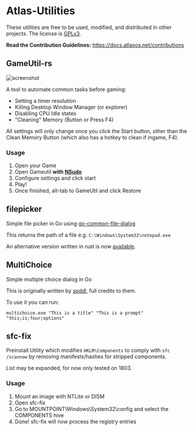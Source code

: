 # Atlas-Utilities

These utilities are free to be used, modified, and distributed in other projects. The license is [GPLv3](https://github.com/Atlas-OS/Atlas-Utilities/blob/main/LICENSE).

**Read the Contribution Guidelines:** https://docs.atlasos.net/contributions

## GameUtil-rs
![screenshot](/img/gameutil-rs.png)

A tool to automate common tasks before gaming:
  - Setting a timer resolution
  - Killing Desktop Window Manager (or explorer)
  - Disabling CPU Idle states
  - "Cleaning" Memory (Button or Press F4)

All settings will only change once you click the Start button, other than the Clean Memory Button (which also has a hotkey to clean if ingame, F4).

### Usage

1. Open your Game
2. Open Gameutil **with [NSudo](https://nsudo.m2team.org)**
3. Configure settings and click start
4. Play!
5. Once finished, alt-tab to GameUtil and click Restore

## filepicker

Simple file picker in Go using [go-common-file-dialog](https://github.com/harry1453/go-common-file-dialog)

This returns the path of a file e.g. `C:\Windows\System32\notepad.exe`

An alternative version written in rust is now [available](/filepicker-rs).

## MultiChoice

Simple multiple choice dialog in Go

This is originally written by [spddl](https://github.com/spddl), full credits to them.

To use it you can run:

```
multichoice.exe "This is a title" "This is a prompt" "this;is;four;options"
```

## sfc-fix

Preinstall Utility which modifies `HKLM\Components` to comply with `sfc /scannow` by removing manifests/hashes for stripped components.

List may be expanded, for now only tested on 1803.

### Usage

1. Mount an image with NTLite or DISM
2. Open sfc-fix
3. Go to MOUNTPOINT\Windows\System32\config and select the COMPONENTS hive
4. Done! sfc-fix will now process the registry entries
